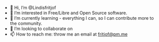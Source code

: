 - 👋 Hi, I’m @Lindisfritjof
- 👀 I’m interested in Free/Libre and Open Source software.
- 🌱 I’m currently learning - everything I can, so I can contribute more to the community.
- 💞️ I’m looking to collaborate on 
- 📫 How to reach me: throw me an email at fritjof@pm.me

<!---
Lindisfritjof/Lindisfritjof is a ✨ special ✨ repository because its `README.md` (this file) appears on your GitHub profile.
You can click the Preview link to take a look at your changes.
--->
